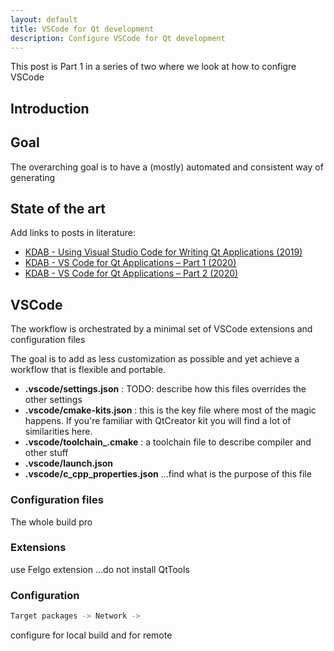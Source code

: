 ```yaml
---
layout: default
title: VSCode for Qt development
description: Configure VSCode for Qt development 
---
```


This post is Part 1 in a series of two where we look at how to configre VSCode

## Introduction

## Goal

The overarching goal is to have a (mostly) automated and consistent way of generating

## State of the art

Add links to posts in literature:

- [KDAB - Using Visual Studio Code for Writing Qt Applications (2019)](https://www.kdab.com/using-visual-studio-code-for-writing-qt-applications/)
- [KDAB - VS Code for Qt Applications – Part 1 (2020)](https://www.kdab.com/using-visual-studio-code-for-qt-apps-pt-1/)
- [KDAB - VS Code for Qt Applications – Part 2 (2020)](https://www.kdab.com/using-visual-studio-code-for-qt-apps-pt-2/)

## VSCode

The workflow is orchestrated by a minimal set of VSCode extensions and configuration files

The goal is to add as less customization as possible and yet achieve a workflow that is flexible and portable.

- **.vscode/settings.json** : TODO: describe how this files overrides the other settings  
- **.vscode/cmake-kits.json** : this is the key file where most of the magic happens. If you're familiar with QtCreator kit you will find a lot of similarities here.
- **.vscode/toolchain_<xxx>.cmake** : a toolchain file to describe compiler and other stuff
- **.vscode/launch.json**
- **.vscode/c_cpp_properties.json** ...find what is the purpose of this file

### Configuration files

The whole build pro

### Extensions

use Felgo extension
...do not install QtTools

### Configuration

``` bash
Target packages -> Network -> 
```

configure for local build and for remote